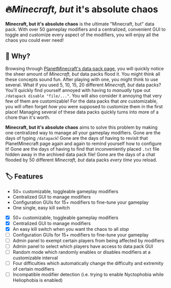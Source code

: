 # 🔥*Minecraft, but* it's absolute chaos
**Minecraft, but it's absolute chaos** is the ultimate "Minecraft, but" data pack. With over 50 gameplay modifiers and a centralized, convenient GUI to toggle and customize every aspect of the modifiers, you will enjoy all the chaos you could ever need!

## 🤔 Why?
Browsing through [PlanetMinecraft's data pack page](https://www.planetminecraft.com/data-packs/), you will quickly notice the sheer amount of *Minecraft, but* data packs flood it. You might think all these concepts sound fun. After playing with one, you might think to use several. What if you used 5, 10, 15, 20 different *Minecraft, but* data packs? You'll quickly find yourself annoyed with having to *manually* type out `/datapack disable "file/..."`. You will also consider it annoying that very few of them are customizable! For the data packs that *are* customizable, you will often forget *how* you were supposed to customize them in the first place! Managing several of these data packs quickly turns into more of a chore than it's worth.

**Minecraft, but it's absolute chaos** aims to solve this problem by making one centralized way to manage all your gameplay modifiers. Gone are the days of typing `/datapack`! Gone are the days of having to revisit that PlanetMinecraft page again and again to remind yourself how to configure it! Gone are the days of having to find that inconveniently placed `.txt` file hidden away in the archived data pack file! Gone are the days of a chat flooded by 50 different *Minecraft, but* data packs *every time* you reload.

## 🏷️ Features
- 50+ customizable, toggleable gameplay modifiers
- Centralized GUI to manage modifiers
- Configuration GUIs for 15+ modifiers to fine-tune your gameplay
- One single, easy kill switch

- [x] 50+ customizable, toggleable gameplay modifiers
- [x] Centralized GUI to manage modifiers
- [x] An easy kill switch when you want the chaos to all *stop*
- [ ] Configuration GUIs for 15+ modifiers to fine-tune your gameplay
- [ ] Admin panel to exempt certain players from being affected by modifiers
- [ ] Admin panel to select which players have access to data pack GUI
- [ ] Random mode which randomly enables or disables modifiers at a customizable interval
- [ ] Four difficulties which automatically change the difficulty and extremity of certain modifiers
- [ ] Incompatible modifier detection (i.e. trying to enable Nyctophobia while Heliophobia is enabled)

